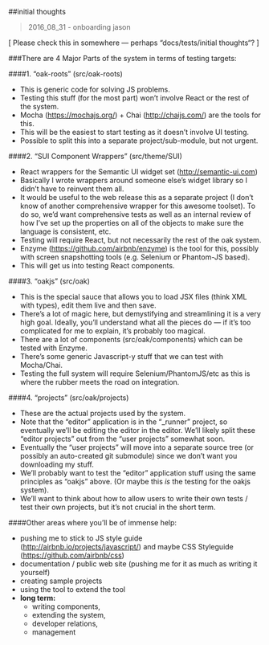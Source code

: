 ##initial thoughts
> 2016_08_31 - onboarding jason

[ Please check this in somewhere — perhaps “docs/tests/initial thoughts“? ]

###There are 4 Major Parts of the system in terms of testing targets:

####1. “oak-roots” (src/oak-roots)
- This is generic code for solving JS problems.
- Testing this stuff (for the most part) won’t involve React or the rest of the system.
- Mocha (https://mochajs.org/) + Chai (http://chaijs.com/) are the tools for this.
- This will be the easiest to start testing as it doesn’t involve UI testing.
- Possible to split this into a separate project/sub-module, but not urgent.

####2. “SUI Component Wrappers” (src/theme/SUI)
- React wrappers for the Semantic UI widget set (http://semantic-ui.com)
- Basically I wrote wrappers around someone else’s widget library so I didn’t have to reinvent them all.
- It would be useful to the web release this as a separate project (I don’t know of another comprehensive wrapper for this awesome toolset).  To do so, we’d want comprehensive tests as well as an internal review of how I’ve set up the properties on all of the objects to make sure the language is consistent, etc.
- Testing will require React, but not necessarily the rest of the oak system.
- Enzyme (https://github.com/airbnb/enzyme) is the tool for this, possibly with screen snapshotting tools (e.g. Selenium or Phantom-JS based).
- This will get us into testing React components.

####3. “oakjs” (src/oak)
- This is the special sauce that allows you to load JSX files (think XML with types), edit them live and then save.
- There’s a lot of magic here, but demystifying and streamlining it is a very high goal.  Ideally, you’ll understand what all the pieces do — if it’s too complicated for me to explain, it’s probably too magical.
- There are a lot of components (src/oak/components) which can be tested with Enzyme.
- There’s some generic Javascript-y stuff that we can test with Mocha/Chai.
- Testing the full system will require Selenium/PhantomJS/etc as this is where the rubber meets the road on integration.

####4. “projects” (src/oak/projects)
- These are the actual projects used by the system.
- Note that the “editor” application is in the “_runner” project, so eventually we’ll be editing the editor in the editor.  We’ll likely split these “editor projects” out from the “user projects” somewhat soon.
- Eventually the “user projects” will move into a separate source tree (or possibly an auto-created git submodule) since we don’t want you downloading my stuff.
- We’ll probably want to test the “editor” application stuff using the same principles as “oakjs” above. (Or maybe this *is* the testing for the oakjs system).
- We’ll want to think about how to allow users to write their own tests / test their own projects, but it’s not crucial in the short term.


####Other areas where you’ll be of immense help:
- pushing me to stick to JS style guide (http://airbnb.io/projects/javascript/) and maybe CSS Styleguide (https://github.com/airbnb/css)
- documentation / public web site (pushing me for it as much as writing it yourself)
- creating sample projects
- using the tool to extend the tool
- **long term:**
     - writing components,
     - extending the system,
     - developer relations,
     - management

